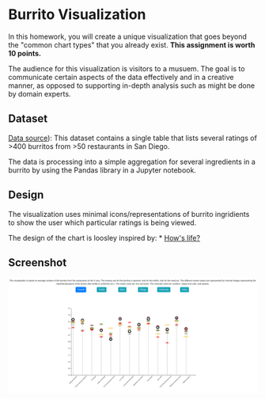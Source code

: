 # Burrito Visualization

In this homework, you will create a unique visualization that goes beyond the "common chart types" that you already exist. **This assignment is worth 10 points.**

The audience for this visualization is visitors to a musuem. The goal is to communicate certain aspects of the data effectively and in a creative manner, as opposed to supporting in-depth analysis such as might be done by domain experts.

## Dataset 

[Data source](https://www.kaggle.com/srcole/burritos-in-san-diego)): This dataset contains a single table that lists several ratings of >400 burritos from >50 restaurants in San Diego.

The data is processing into a simple aggregation for several ingredients in a burrito by using the Pandas library in a Jupyter notebook.

## Design

The visualization uses minimal icons/representations of burrito ingridients to show the user which particular ratings is being viewed.

The design of the chart is loosley inspired by: 
    * [How's life?](http://www.oecdbetterlifeindex.org/#/31111111111)

## Screenshot

![visualization](screenshots/main.png)
